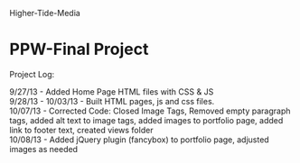 Higher-Tide-Media

PPW-Final Project
=================
Project Log:

9/27/13 - Added Home Page HTML files with CSS & JS<br>
9/28/13 - 10/03/13 - Built HTML pages, js and css files.<br>
10/07/13 - Corrected Code: Closed Image Tags, Removed empty paragraph tags, 
added alt text to image tags, added images to portfolio page, added link to 
footer text, created views folder<br>
10/08/13 - Added jQuery plugin (fancybox) to portfolio page, adjusted images as needed<br>
